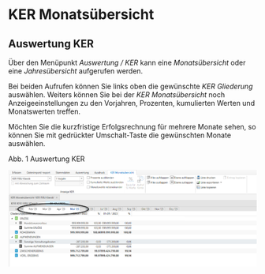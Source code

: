 # KER Monatsübersicht

## Auswertung KER


Über den Menüpunkt *Auswertung / KER* kann eine *Monatsübersicht* oder eine *Jahresübersicht* aufgerufen werden.

Bei beiden Aufrufen können Sie links oben die gewünschte *KER Gliederung* auswählen. Weiters können Sie bei der *KER Monatsübersicht* noch Anzeigeeinstellungen zu den Vorjahren, Prozenten, kumulierten Werten und Monatswerten treffen.

Möchten Sie die kurzfristige Erfolgsrechnung für mehrere Monate sehen, so können Sie mit gedrückter Umschalt-Taste die gewünschten Monate auswählen.

Abb. 1 Auswertung KER

![Image](<../assets/NeuesElement168.png>)
